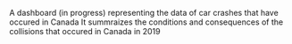 A dashboard (in progress) representing the data of car crashes that have occured in Canada
It summraizes the conditions and consequences of the collisions that occured in Canada in 2019
